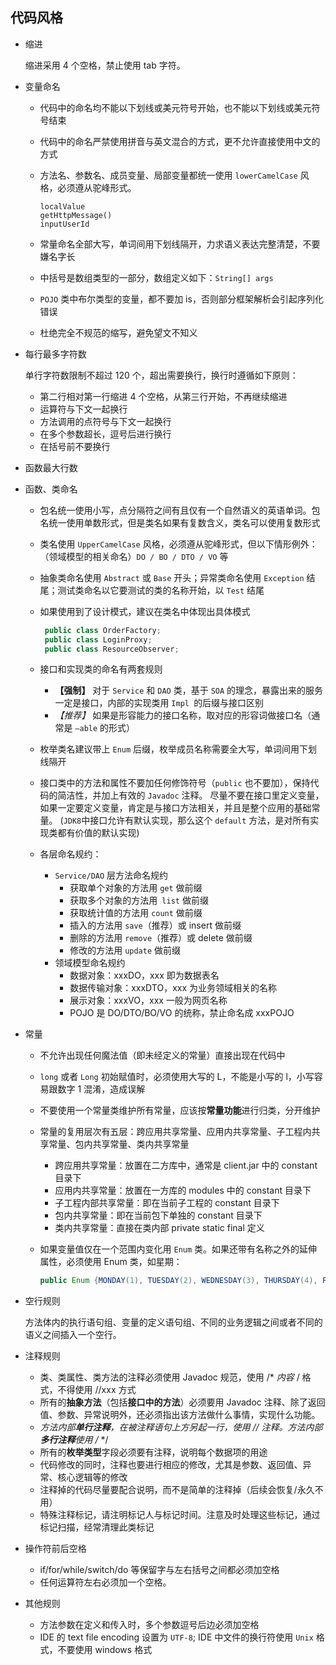 ## 代码风格

- 缩进

   缩进采用 4 个空格，禁止使用 tab 字符。

- 变量命名
   - 代码中的命名均不能以下划线或美元符号开始，也不能以下划线或美元符号结束
   - 代码中的命名严禁使用拼音与英文混合的方式，更不允许直接使用中文的方式
   - 方法名、参数名、成员变量、局部变量都统一使用 `lowerCamelCase` 风格，必须遵从驼峰形式。
      ```
      localValue
      getHttpMessage()
      inputUserId
      ```
   - 常量命名全部大写，单词间用下划线隔开，力求语义表达完整清楚，不要嫌名字长
   
   - 中括号是数组类型的一部分，数组定义如下：`String[] args`
   
   - `POJO` 类中布尔类型的变量，都不要加 is，否则部分框架解析会引起序列化错误
   
   - 杜绝完全不规范的缩写，避免望文不知义
   
- 每行最多字符数

   单行字符数限制不超过 120 个，超出需要换行，换行时遵循如下原则：

   - 第二行相对第一行缩进 4 个空格，从第三行开始，不再继续缩进
   - 运算符与下文一起换行
   - 方法调用的点符号与下文一起换行
   - 在多个参数超长，逗号后进行换行
   - 在括号前不要换行

- 函数最大行数

- 函数、类命名

   - 包名统一使用小写，点分隔符之间有且仅有一个自然语义的英语单词。包名统一使用单数形式，但是类名如果有复数含义，类名可以使用复数形式

   - 类名使用 `UpperCamelCase` 风格，必须遵从驼峰形式，但以下情形例外：（领域模型的相关命名）`DO / BO / DTO / VO` 等

   - 抽象类命名使用 `Abstract` 或 `Base` 开头；异常类命名使用 `Exception` 结尾；测试类命名以它要测试的类的名称开始，以 `Test` 结尾

   - 如果使用到了设计模式，建议在类名中体现出具体模式

      ```java
       public class OrderFactory;
       public class LoginProxy;
       public class ResourceObserver;
      ```

   - 接口和实现类的命名有两套规则

      - **【强制】** 对于 `Service` 和 `DAO` 类，基于 `SOA` 的理念，暴露出来的服务一定是接口，内部的实现类用 `Impl `的后缀与接口区别
      - *【推荐】* 如果是形容能力的接口名称，取对应的形容词做接口名（通常是 `–able` 的形式）

   - 枚举类名建议带上 `Enum` 后缀，枚举成员名称需要全大写，单词间用下划线隔开

   - 接口类中的方法和属性不要加任何修饰符号（`public` 也不要加），保持代码的简洁性，并加上有效的 `Javadoc` 注释。
      尽量不要在接口里定义变量，如果一定要定义变量，肯定是与接口方法相关，并且是整个应用的基础常量。
      (`JDK8`中接口允许有默认实现，那么这个 `default` 方法，是对所有实现类都有价值的默认实现)

   - 各层命名规约：

      - `Service/DAO` 层方法命名规约
        - 获取单个对象的方法用 `get` 做前缀
        - 获取多个对象的方法用` list` 做前缀
        - 获取统计值的方法用 `count` 做前缀
        - 插入的方法用 `save`（推荐）或 insert 做前缀
        - 删除的方法用 `remove`（推荐）或 delete 做前缀
        - 修改的方法用 `update` 做前缀
      - 领域模型命名规约
        - 数据对象：xxxDO，xxx 即为数据表名
        - 数据传输对象：xxxDTO，xxx 为业务领域相关的名称
        - 展示对象：xxxVO，xxx 一般为网页名称
        - POJO 是 DO/DTO/BO/VO 的统称，禁止命名成 xxxPOJO

- 常量

   - 不允许出现任何魔法值（即未经定义的常量）直接出现在代码中

   - `long` 或者 `Long` 初始赋值时，必须使用大写的 L，不能是小写的 l，小写容易跟数字 1 混淆，造成误解

   -  不要使用一个常量类维护所有常量，应该按**常量功能**进行归类，分开维护

   - 常量的复用层次有五层：跨应用共享常量、应用内共享常量、子工程内共享常量、包内共享常量、类内共享常量

      - 跨应用共享常量：放置在二方库中，通常是 client.jar 中的 constant 目录下
      - 应用内共享常量：放置在一方库的 modules 中的 constant 目录下
      - 子工程内部共享常量：即在当前子工程的 constant 目录下
      - 包内共享常量：即在当前包下单独的 constant 目录下
      - 类内共享常量：直接在类内部 private static final 定义

   -  如果变量值仅在一个范围内变化用 `Enum` 类。如果还带有名称之外的延伸属性，必须使用 Enum 类，如星期：

      ```java
      public Enum {MONDAY(1), TUESDAY(2), WEDNESDAY(3), THURSDAY(4), FRIDAY(5), SATURDAY(6), SUNDAY(7);}
      ```

- 空行规则

   方法体内的执行语句组、变量的定义语句组、不同的业务逻辑之间或者不同的语义之间插入一个空行。

- 注释规则

   - 类、类属性、类方法的注释必须使用 Javadoc 规范，使用 /* *内容* / 格式，不得使用 //xxx 方式
   - 所有的**抽象方法**（包括**接口中的方法**）必须要用 Javadoc 注释、除了返回值、参数、异常说明外，还必须指出该方法做什么事情，实现什么功能。
   - *方法内部**单行注释**，在被注释语句上方另起一行，使用 // 注释。方法内部**多行注释**使用 /* */
   -  所有的**枚举类型**字段必须要有注释，说明每个数据项的用途
   - 代码修改的同时，注释也要进行相应的修改，尤其是参数、返回值、异常、核心逻辑等的修改
   - 注释掉的代码尽量要配合说明，而不是简单的注释掉（后续会恢复/永久不用）
   - 特殊注释标记，请注明标记人与标记时间。注意及时处理这些标记，通过标记扫描，经常清理此类标记

- 操作符前后空格

   - if/for/while/switch/do 等保留字与左右括号之间都必须加空格
   - 任何运算符左右必须加一个空格。

- 其他规则

   - 方法参数在定义和传入时，多个参数逗号后边必须加空格
   - IDE 的 text file encoding 设置为 `UTF-8`;  IDE 中文件的换行符使用 `Unix` 格式，不要使用 windows 格式
